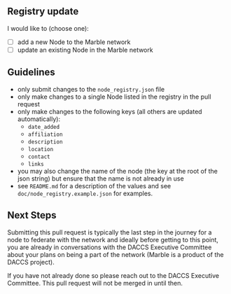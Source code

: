 ## Registry update

I would like to (choose one):

- [ ] add a new Node to the Marble network
- [ ] update an existing Node in the Marble network

## Guidelines

- only submit changes to the `node_registry.json` file
- only make changes to a single Node listed in the registry in the pull request
- only make changes to the following keys (all others are updated automatically):
  - `date_added`
  - `affiliation`
  - `description`
  - `location`
  - `contact`
  - `links`
- you may also change the name of the node (the key at the root of the json string) but ensure that the name is not already in use
- see `README.md` for a description of the values and see `doc/node_registry.example.json` for examples.

## Next Steps

Submitting this pull request is typically the last step in the journey for a node to federate with the network and 
ideally before getting to this point, you are already in conversations with the DACCS Executive Committee about your 
plans on being a part of the network (Marble is a product of the DACCS project).

If you have not already done so please reach out to the DACCS Executive Committee. This pull request will not be merged
in until then.
